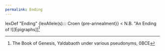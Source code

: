 ```yaml
---
permalink: Ending
---
```

lexDef "Ending" {lexAllele(s)::: Croen {pre-annealment}} < N.B. "An Ending of ![[Epigraphs]][^EndingCroen]

[^EndingCroen]: The Book of Genesis, Yaldabaoth under various pseudonyms, 0BCE
